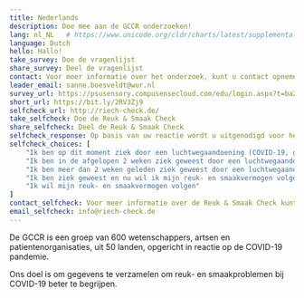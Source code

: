 ```yaml
---
title: Nederlands
description: Doe mee aan de GCCR onderzoeken!
lang: nl_NL   # https://www.unicode.org/cldr/charts/latest/supplemental/language_territory_information.html
language: Dutch
hello: Hallo!
take_survey: Doe de vragenlijst
share_survey: Deel de vragenlijst
contact: Voor meer informatie over het onderzoek, kunt u contact opnemen met Sanne Boesveldt
leader_email: sanne.boesveldt@wur.nl
survey_url: https://psusensory.compusensecloud.com/edu/login.aspx?t=ba2451c0-8b5f-4326-aadc-2ce57a754939
short_url: https://bit.ly/2RV3Zj9
selfcheck_url: http://riech-check.de/
take_selfcheck: Doe de Reuk & Smaak Check
share_selfcheck: Deel de Reuk & Smaak Check
selfcheck_response: Op basis van uw reactie wordt u uitgenodigd voor het volgende
selfcheck_choices: [
    "Ik ben op dit moment ziek door een luchtwegaandoening (COVID-19, griep, verkoudheid)",
    "Ik ben in de afgelopen 2 weken ziek geweest door een luchtwegaandoening (COVID-19, griep, verkoudheid)",
    "Ik ben meer dan 2 weken geleden ziek geweest door een luchtwegaandoening (COVID-19, griep, verkoudheid)",
    "Ik ben ziek geweest en nu wil ik mijn reuk- en smaakvermogen volgen",
    "Ik wil mijn reuk- en smaakvermogen volgen"
]
contact_selfcheck: Voor meer informatie over de Reuk & Smaak Check kunt u contact opnemen met Kathrin Ohla
email_selfcheck: info@riech-check.de
---
```

De GCCR is een groep van 600 wetenschappers, artsen en patientenorganisaties, uit 50 landen, opgericht in reactie op de COVID-19 pandemie.

Ons doel is om gegevens te verzamelen om reuk- en smaakproblemen bij COVID-19 beter te begrijpen.